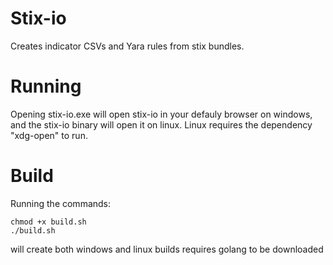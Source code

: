 # Stix-io
Creates indicator CSVs and Yara rules from stix bundles.

# Running
Opening stix-io.exe will open stix-io in your defauly browser on windows, and the stix-io binary will open it on linux. Linux requires the dependency "xdg-open" to run.

# Build

Running the commands:
```
chmod +x build.sh
./build.sh
```
will create both windows and linux builds
requires golang to be downloaded
